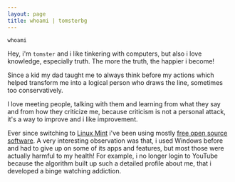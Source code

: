 ```yaml
---
layout: page
title: whoami | tomsterbg
---
```


```term
whoami
```

Hey, i'm `tomster` and i like tinkering with computers, but also i love knowledge, especially truth. The more the truth, the happier i become!

Since a kid my dad taught me to always think before my actions which helped transform me into a logical person who draws the line, sometimes too conservatively.

I love meeting people, talking with them and learning from what they say and from how they criticize me, because criticism is not a personal attack, it's a way to improve and i like improvement.

Ever since switching to [Linux Mint](https://www.linuxmint.com/) i've been using mostly [free open source software](https://en.wikipedia.org/wiki/Free_and_open-source_software). A very interesting observation was that, i used Windows before and had to give up on some of its apps and features, but most those were actually harmful to my health! For example, i no longer login to YouTube because the algorithm built up such a detailed profile about me, that i developed a binge watching addiction.
